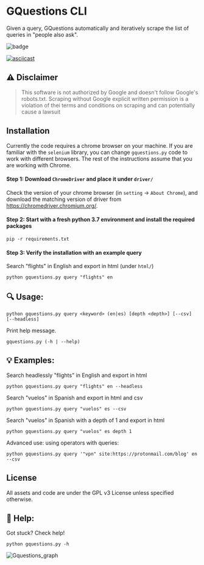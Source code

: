 # GQuestions CLI
Given a query, GQuestions automatically and iteratively scrape the list of queries in "people also ask".

![badge](https://img.shields.io/badge/license-GPLv3-brightgreen.svg)

[![asciicast](https://asciinema.org/a/4wrOzHnxQVcTImuofzdMxB35L.svg)](https://asciinema.org/a/4wrOzHnxQVcTImuofzdMxB35L)

## ⚠ Disclaimer
> This software is not authorized by Google and doesn't follow Google's
> robots.txt. Scraping without Google explicit written permission is a violation of thei
> terms and conditions on scraping and can potentially cause a lawsuit

## Installation
Currently the code requires a chrome browser on your machine. 
If you are familiar with the `selenium` library, you can change `gquestions.py` code to work with different browsers. The rest of the instructions assume that you are working with Chrome.  
#### Step 1: Download `ChromeDriver` and place it under `driver/`
Check the version of your chrome browser (in `setting` -> `About Chrome`), and download the matching version of driver from https://chromedriver.chromium.org/.

#### Step 2: Start with a fresh python 3.7 environment and install the required packages
```
pip -r requirements.txt
```

#### Step 3: Verify the installation with an example query
Search "flights" in English and export in html (under `html/`)
```
python gquestions.py query "flights" en
```
## 🔍 Usage:

```
python gquestions.py query <keyword> (en|es) [depth <depth>] [--csv] [--headless]
```

Print help message.

```
gquestions.py (-h | --help)
```

## 💡 Examples:

Search headlessly "flights" in English and export in html
```
python gquestions.py query "flights" en --headless   

```

Search "vuelos" in Spanish and export in html and csv
```
python gquestions.py query "vuelos" es --csv
```

Search "vuelos" in Spanish with a depth of 1 and export in html
```
python gquestions.py query "vuelos" es depth 1 
```

Advanced use: using operators with queries:

```
python gquestions.py query '"vpn" site:https://protonmail.com/blog' en --csv
```

## License
All assets and code are under the GPL v3 License unless specified otherwise.

## 👀 Help:
Got stuck? Check help!
```
python gquestions.py -h
```

![Gquestions_graph](https://i.gyazo.com/5f9677d13ba9845e0f38972e4d8c6ed3.png)